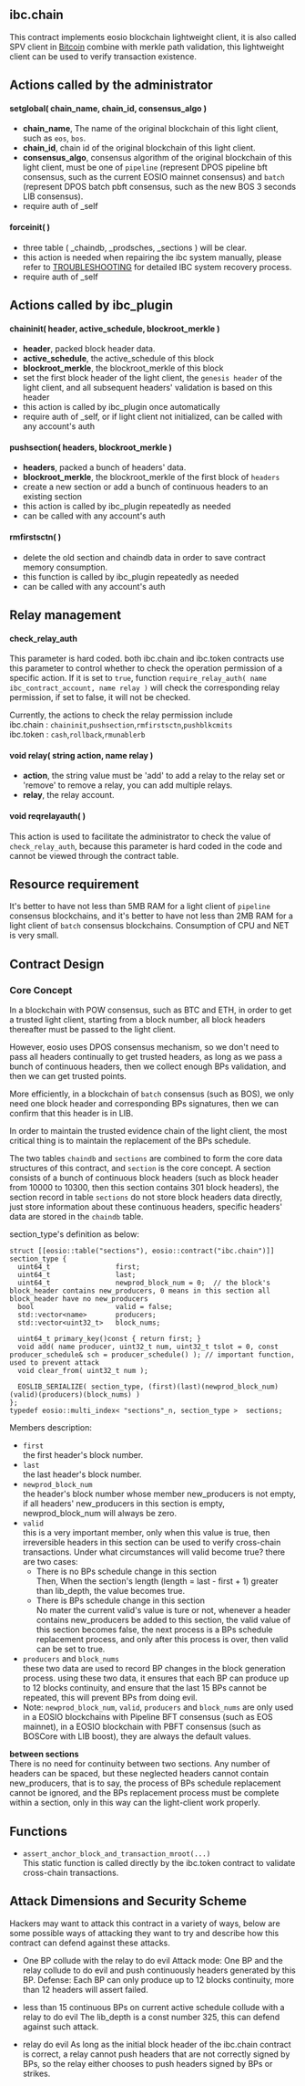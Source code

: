 ibc.chain
---------

This contract implements eosio blockchain lightweight client, it is also called SPV client in [Bitcoin](https://bitcoin.org/bitcoin.pdf)
combine with merkle path validation, this lightweight client can be used to verify transaction existence.

Actions called by the administrator
-------------------------------
#### setglobal( chain_name, chain_id, consensus_algo )
 - **chain_name**, The name of the original blockchain of this light client, such as `eos`, `bos`.
 - **chain_id**, chain id of the original blockchain of this light client.
 - **consensus_algo**, consensus algorithm of the original blockchain of this light client, 
   must be one of `pipeline` (represent DPOS pipeline bft consensus, such as the current EOSIO mainnet consensus) 
   and `batch` (represent DPOS batch pbft consensus, such as the new BOS 3 seconds LIB consensus).
 - require auth of _self
 
#### forceinit( )
 - three table ( _chaindb, _prodsches, _sections ) will be clear.
 - this action is needed when repairing the ibc system manually, 
   please refer to [TROUBLESHOOTING](../docs/TROUBLESHOOTING.md) for detailed IBC system recovery process.
 - require auth of _self

Actions called by ibc_plugin
----------------------------
#### chaininit( header, active_schedule, blockroot_merkle )
 - **header**, packed block header data.
 - **active_schedule**, the active_schedule of this block
 - **blockroot_merkle**, the blockroot_merkle of this block
 - set the first block header of the light client, the `genesis header` of the light client, 
   and all subsequent headers' validation is based on this header
 - this action is called by ibc_plugin once automatically
 - require auth of _self, or if light client not initialized, can be called with any account's auth

#### pushsection( headers, blockroot_merkle )
 - **headers**, packed a bunch of headers' data.
 - **blockroot_merkle**, the blockroot_merkle of the first block of `headers`
 - create a new section or add a bunch of continuous headers to an existing section
 - this action is called by ibc_plugin repeatedly as needed
 - can be called with any account's auth

#### rmfirstsctn( )
 - delete the old section and chaindb data in order to save contract memory consumption.
 - this function is called by ibc_plugin repeatedly as needed
 - can be called with any account's auth

Relay management
----------------
#### check_relay_auth
This parameter is hard coded. both ibc.chain and ibc.token contracts use this parameter to control whether to check the operation permission of a specific action. If it is set to `true`, function `require_relay_auth( name ibc_contract_account, name relay )`
will check the corresponding relay permission, if set to false, it will not be checked.  

Currently, the actions to check the relay permission include  
ibc.chain : `chaininit`,`pushsection`,`rmfirstsctn`,`pushblkcmits`  
ibc.token : `cash`,`rollback`,`rmunablerb`  

#### void relay( string action, name relay )
 - **action**, the string value must be 'add' to add a relay to the relay set or 'remove' to remove a relay, you can add multiple relays.
 - **relay**, the relay account.

#### void reqrelayauth( )
This action is used to facilitate the administrator to check the value of `check_relay_auth`, because this parameter is hard coded in the code and cannot be viewed through the contract table.

Resource requirement
--------------------
It's better to have not less than 5MB RAM for a light client of `pipeline` consensus blockchains,
and it's better to have not less than 2MB RAM for a light client of `batch` consensus blockchains.
Consumption of CPU and NET is very small.

Contract Design
---------------
### Core Concept
In a blockchain with POW consensus, such as BTC and ETH, in order to get a trusted light client, 
starting from a block number, all block headers thereafter must be passed to the light client. 

However, eosio uses DPOS consensus mechanism, so we don't need to pass all headers continually to get trusted
headers, as long as we pass a bunch of continuous headers, then we collect enough BPs validation, 
and then we can get trusted points.

More efficiently, in a blockchain of `batch` consensus (such as BOS), 
we only need one block header and corresponding BPs signatures, then we can confirm that this header is in LIB.

In order to maintain the trusted evidence chain of the light client, 
the most critical thing is to maintain the replacement of the BPs schedule.

The two tables `chaindb` and `sections` are combined to form the core data structures of this contract, and `section` is
the core concept. A section consists of a bunch of continuous block headers (such as block header from 10000 to 10300,
then this section contains 301 block headers), the section record in table `sections` do not store block headers data 
directly, just store information about these continuous headers, specific headers' data are stored in the `chaindb` table.

section_type's definition as below:
``` 
struct [[eosio::table("sections"), eosio::contract("ibc.chain")]] section_type {
  uint64_t                first;
  uint64_t                last;
  uint64_t                newprod_block_num = 0;  // the block's block_header contains new_producers, 0 means in this section all block_header have no new_producers
  bool                    valid = false;
  std::vector<name>       producers;
  std::vector<uint32_t>   block_nums;

  uint64_t primary_key()const { return first; }
  void add( name producer, uint32_t num, uint32_t tslot = 0, const producer_schedule& sch = producer_schedule() ); // important function, used to prevent attack
  void clear_from( uint32_t num );

  EOSLIB_SERIALIZE( section_type, (first)(last)(newprod_block_num)(valid)(producers)(block_nums) )
};
typedef eosio::multi_index< "sections"_n, section_type >  sections;
```
Members description:
 -  `first`  
    the first header's block number.
 -  `last`  
    the last header's block number.
 -  `newprod_block_num`   
    the header's block number whose member new_producers is not empty, 
    if all headers' new_producers in this section is empty, newprod_block_num will always be zero.  
 -  `valid`   
    this is a very important member, only when this value is true, then irreversible headers in this section can be 
    used to verify cross-chain transactions. Under what circumstances will valid become true? there are two cases:  
    - There is no BPs schedule change in this section  
    Then, When the section's length (length = last - first + 1) greater than lib_depth, the value becomes true.
    - There is BPs schedule change in this section  
    No mater the current valid's value is ture or not, whenever a header contains new_producers be added to this section, 
    the valid value of this section becomes false, the next process is a BPs schedule replacement process, 
    and only after this process is over, then valid can be set to true.
 -  `producers` and `block_nums`   
    these two data are used to record BP changes in the block generation process. 
    using these two data, it ensures that each BP can produce up to 12 blocks continuity, 
    and ensure that the last 15 BPs cannot be repeated, this will prevent BPs from doing evil.
 -  Note: `newprod_block_num`, `valid`, `producers` and `block_nums` are only used in a EOSIO blockchains with 
    Pipeline BFT consensus (such as EOS mainnet), in a EOSIO blockchain with PBFT 
    consensus (such as BOSCore with LIB boost), they are always the default values.

**between sections**  
There is no need for continuity between two sections.
Any number of headers can be spaced, but these neglected headers cannot contain new_producers, 
that is to say, the process of BPs schedule replacement cannot be ignored, 
and the BPs replacement process must be complete within a section, only in this way can the light-client work properly.

Functions
---------
 - `assert_anchor_block_and_transaction_mroot(...)`  
    This static function is called directly by the ibc.token contract to validate cross-chain transactions.

Attack Dimensions and Security Scheme
-------------------------------------
Hackers may want to attack this contract in a variety of ways,
below are some possible ways of attacking they want to try and describe how this contract can defend against these attacks.

 -  One BP collude with the relay to do evil
    Attack mode: One BP and the relay collude to do evil and push continuously headers generated by this BP.
    Defense: Each BP can only produce up to 12 blocks continuity, more than 12 headers will assert failed.
    
 -  less than 15 continuous BPs on current active schedule collude with a relay to do evil
    The lib_depth is a const number 325, this can defend against such attack.
 
 -  relay do evil
    As long as the initial block header of the ibc.chain contract is correct, 
    a relay cannot push headers that are not correctly signed by BPs, 
    so the relay either chooses to push headers signed by BPs or strikes.

